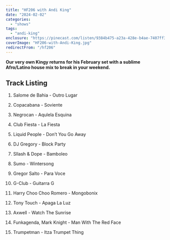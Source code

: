 ```yaml
---
title: "HF206 with Andi King"
date: "2024-02-02"
categories:
  - "shows"
tags:
  - "andi-king"
enclosure: "https://pinecast.com/listen/9384b475-a23a-428e-b4ae-7407ff39f192.mp3 84632609 audio/mpeg "
coverImage: "HF206-with-Andi-King.jpg"
redirectFrom: "/hf206"
---
```


**Our very own Kingy returns for his February set with a sublime Afro/Latino house mix to break in your weekend.**

## Track Listing

1. Salome de Bahia - Outro Lugar

2. Copacabana - ⁠Soviente

3. Negrocan - Aqulela Esquina

4. ⁠Club Fiesta - La Fiesta

5. Liquid People - Don’t You Go Away

6. DJ Gregory - Block Party

7. Sllash & Dope - Bamboleo

8. Sumo - ⁠Wintersong

9. Gregor Salto - Para Voce

10. ⁠G-Club - Guitarra G

11. Harry Choo Choo Romero - Mongobonix

12. Tony Touch - Apaga La Luz

13. Axwell - Watch The Sunrise

14. Funkagenda, Mark Knight - Man With The Red Face

15. Trumpetman - Itza Trumpet Thing
